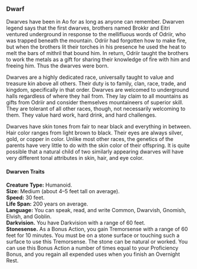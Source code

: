 ### Dwarf
Dwarves have been in Ao for as long as anyone can remember. Dwarven legend says that the first dwarves, brothers named Brokkr and Eitri ventured underground in response to the mellifluous words of Odriir, who was trapped beneath the mountain. Odriir had forgotten how to make fire, but when the brothers lit their torches in his presence he used the heat to melt the bars of mithril that bound him. In return, Odriir taught the brothers to work the metals as a gift for sharing their knowledge of fire with him and freeing him. Thus the dwarves were born.

Dwarves are a highly dedicated race, universally taught to value and treasure kin above all others. Their duty is to family, clan, race, trade, and kingdom, specifically in that order. Dwarves are welcomed to underground halls regardless of where they hail from. They lay claim to all mountains as gifts from Odriir and consider themselves mountaineers of superior skill. They are tolerant of all other races, though, not necessarily welcoming to them. They value hard work, hard drink, and hard challenges.

Dwarves have skin tones from fair to near black and everything in between. Hair color ranges from light brown to black. Their eyes are always silver, gold, or copper in color. Unlike most other races, the genetics of the parents have very little to do with the skin color of their offspring. It is quite possible that a natural child of two similarly appearing dwarves will have very different tonal attributes in skin, hair, and eye color.

#### Dwarven Traits
**Creature Type:** Humanoid.  
**Size:** Medium (about 4–5 feet tall on average).  
**Speed:** 30 feet.  
**Life Span:** 200 years on average.  
**Language:** You can speak, read, and write Common, Dwarvish, Gnomish, Elvish, and Goblin.  
**Darkvision.**  You have Darkvision with a range of 60 feet.  
**Stonesense.** As a Bonus Action, you gain Tremorsense with a range of 60 feet for 10 minutes. You must be on a stone surface or touching such a surface to use this Tremorsense. The stone can be natural or worked.
You can use this Bonus Action a number of times equal to your Proficiency Bonus, and you regain all expended uses when you finish an Overnight Rest.